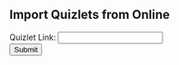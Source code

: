 <h2>Import Quizlets from Online</h2>
<ul class="import" id="import"></ul>

<style>
  .form-control{
    display:block;width:100%;
    padding:.375rem .75rem;
    font-size:1rem;
    font-weight:400;
    line-height:1.5;
    color:black;
    background-color:white;
    background-clip:padding-box;
    border:1px solid white;
    -webkit-appearance:none;
    -moz-appearance:none;
    appearance:none;
    border-radius:.375rem;
    transition:border-color .15s ease-in-out,box-shadow .15s ease-in-out;
  }
</style>



<form id="import-quizlet">
  <label>Quizlet Link:
    <input type="text" id="enter-link" name="enter-link">
  </label><br>
  <button type="button" id="submit-set-button">Submit</button>
</form>


<script>
  const flashcardForm = document.getElementById("import-quizlet");
  const setLink = document.getElementById("enter-link");
  setLink.split("quizlet.com/").splice(-1)[0].split("/")[0] 
  
  formVarName.onsubmit = (e) => {
	  e.preventDefault()
    const flashcardSet = { email: "rohanj2006@gmail.com", password: "password", id: setLink.value.splice(-1)[0].split("/")[0]};

    var url = "https://csa-backend.rohanj.dev/api/flashcard/getQuizlet";
    const options = {
            method: 'POST', // *GET, POST, PUT, DELETE, etc.
            headers: {
            'Content-Type': 'application/json'
            // 'Content-Type': 'application/x-www-form-urlencoded',
            },
            body: JSON.parse(flashcardSet) // body data type must match "Content-Type" header
        };
        fetch(url, options).then(response => {

            response.json().then(data => {
                console.log(data);
                window.location = `/flashcard.html?id=` + data.id;
            })
        })
        .catch(err => {
            console.log("Error: " + err);
        })
  }
</script>



